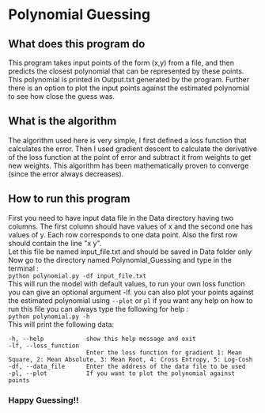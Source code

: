 # Polynomial Guessing
## What does this program do
This program takes input points of the form (x,y) from a file, and then predicts the closest polynomial that can be represented by these points. This polynomial is printed in Output.txt generated by the program. Further there is an option to plot the input points against the estimated polynomial to see how close the guess was.  

## What is the algorithm
The algorithm used here is very simple, I first defined a loss function that calculates the error. Then I used gradient descent to calculate the derivative of the loss function at the point of error and subtract it from weights to get new weights. This algorithm has been mathematically proven to converge (since the error always decreases).  

## How to run this program
First you need to have input data file in the Data directory having two columns. The first column should have values of x and the second one has values of y. Each row corresponds to one data point. Also the first row should contain the line "x y".  
Let this file be named input_file.txt and should be saved in Data folder only  
Now go to the directory named Polynomial_Guessing and type in the terminal :   
`python polynomial.py -df input_file.txt`  
This will run the model with default values, to run your own loss function you can give an optional argument -lf. you can also plot your points against the estimated polynomial using `--plot` or `pl` if you want any help on how to run this file you can always type the following for help :  
`python polynomial.py -h`  
This will print the following data:   
```
-h, --help            show this help message and exit
-lf, --loss_function
                      Enter the loss function for gradient 1: Mean Square, 2: Mean Absolute, 3: Mean Root, 4: Cross Entropy, 5: Log-Cosh
-df, --data_file      Enter the address of the data file to be used
-pl, --plot           If you want to plot the polynomial against points
```

### Happy Guessing!!